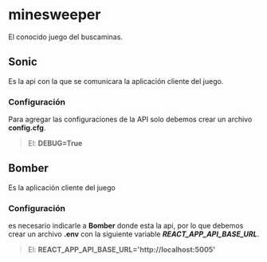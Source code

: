 # minesweeper
El conocido juego del buscaminas.

## Sonic

Es la api con la que se comunicara la aplicación cliente del juego.

### Configuración

Para agregar las configuraciones de la API solo debemos crear un archivo
**config.cfg**.

> El: **DEBUG=True**

## Bomber

Es la aplicación cliente del juego

### Configuración

es necesario indicarle a **Bomber** donde esta la api, por lo que debemos crear un
archivo **.env** con la siguiente variable ***REACT_APP_API_BASE_URL***.

> El: **REACT_APP_API_BASE_URL='http://localhost:5005'**

